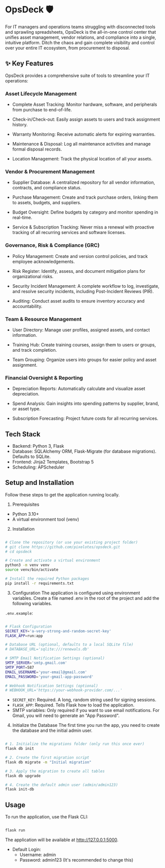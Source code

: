 # OpsDeck 🛡️
For IT managers and operations teams struggling with disconnected tools and sprawling spreadsheets, OpsDeck is the all-in-one control center that unifies asset management, vendor relations, and compliance into a single, intuitive platform. Ditch the chaos and gain complete visibility and control over your entire IT ecosystem, from procurement to disposal.

## ✨ Key Features
OpsDeck provides a comprehensive suite of tools to streamline your IT operations:

### Asset Lifecycle Management
- Complete Asset Tracking: Monitor hardware, software, and peripherals from purchase to end-of-life.

- Check-in/Check-out: Easily assign assets to users and track assignment history.

- Warranty Monitoring: Receive automatic alerts for expiring warranties.

- Maintenance & Disposal: Log all maintenance activities and manage formal disposal records.

- Location Management: Track the physical location of all your assets.

### Vendor & Procurement Management
- Supplier Database: A centralized repository for all vendor information, contracts, and compliance status.

- Purchase Management: Create and track purchase orders, linking them to assets, budgets, and suppliers.

- Budget Oversight: Define budgets by category and monitor spending in real-time.

- Service & Subscription Tracking: Never miss a renewal with proactive tracking of all recurring services and software licenses.

### Governance, Risk & Compliance (GRC)
- Policy Management: Create and version control policies, and track employee acknowledgements.

- Risk Register: Identify, assess, and document mitigation plans for organizational risks.

- Security Incident Management: A complete workflow to log, investigate, and resolve security incidents, including Post-Incident Reviews (PIR).

- Auditing: Conduct asset audits to ensure inventory accuracy and accountability.

### Team & Resource Management
- User Directory: Manage user profiles, assigned assets, and contact information.

- Training Hub: Create training courses, assign them to users or groups, and track completion.

- Team Grouping: Organize users into groups for easier policy and asset assignment.

### Financial Oversight & Reporting
- Depreciation Reports: Automatically calculate and visualize asset depreciation.

- Spend Analysis: Gain insights into spending patterns by supplier, brand, or asset type.

- Subscription Forecasting: Project future costs for all recurring services.

## Tech Stack
* Backend: Python 3, Flask
* Database: SQLAlchemy ORM, Flask-Migrate (for database migrations). Defaults to SQLite.
* Frontend: Jinja2 Templates, Bootstrap 5
* Scheduling: APScheduler

## Setup and Installation
Follow these steps to get the application running locally.

1. Prerequisites
* Python 3.10+
* A virtual environment tool (venv)

2. Installation
```bash

# Clone the repository (or use your existing project folder)
# git clone https://github.com/pixelotes/opsdeck.git
# cd opsdeck

# Create and activate a virtual environment
python3 -m venv venv
source venv/bin/activate

# Install the required Python packages
pip install -r requirements.txt
```
3. Configuration
The application is configured using environment variables. Create a file named .env in the root of the project and add the following variables.

`.env.example`:

```bash

# Flask Configuration
SECRET_KEY='a-very-strong-and-random-secret-key'
FLASK_APP=run:app

# Database URL (optional, defaults to a local SQLite file)
# DATABASE_URL='sqlite:///renewals.db'

# SMTP Email Notification Settings (optional)
SMTP_SERVER='smtp.gmail.com'
SMTP_PORT=587
EMAIL_USERNAME='your-email@gmail.com'
EMAIL_PASSWORD='your-gmail-app-password'

# Webhook Notification Settings (optional)
# WEBHOOK_URL='https://your-webhook-provider.com/...'
```
* `SECRET_KEY`: Required. A long, random string used for signing sessions.
* `FLASK_APP`: Required. Tells Flask how to load the application.
* SMTP variables: Only required if you want to use email notifications. For Gmail, you will need to generate an "App Password".

4. Initialize the Database
The first time you run the app, you need to create the database and the initial admin user.

```bash

# 1. Initialize the migrations folder (only run this once ever)
flask db init

# 2. Create the first migration script
flask db migrate -m "Initial migration"

# 3. Apply the migration to create all tables
flask db upgrade

# 4. Create the default admin user (admin/admin123)
flask init-db
```

## Usage
To run the application, use the Flask CLI:

```bash

flask run
```
The application will be available at http://127.0.0.1:5000.

* Default Login:
  + Username: admin
  + Password: admin123 (It's recommended to change this)